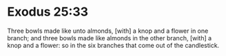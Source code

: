 # Exodus 25:33

Three bowls made like unto almonds, [with] a knop and a flower in one branch; and three bowls made like almonds in the other branch, [with] a knop and a flower: so in the six branches that come out of the candlestick.